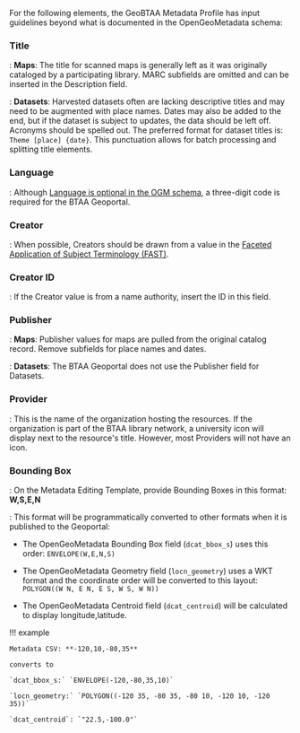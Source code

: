 For the following elements, the GeoBTAA Metadata Profile has input guidelines beyond what is documented in the OpenGeoMetadata schema:

### Title
: **Maps**: The title for scanned maps is generally left as it was originally cataloged by a participating library. MARC subfields are omitted and can be inserted in the Description field.

: **Datasets**: Harvested datasets often are lacking descriptive titles and may need to be augmented with place names. Dates may also be added to the end, but if the dataset is subject to updates, the data should be left off.  Acronyms should be spelled out. The preferred format for dataset titles is:
`Theme [place] {date}`. This punctuation allows for batch processing and splitting title elements.

### Language
: Although [Language is optional in the OGM schema](https://opengeometadata.org/docs/ogm-aardvark/language), a three-digit code is required for the BTAA Geoportal.

### Creator
: When possible, Creators should be drawn from a value in the [Faceted Application of Subject Terminology (FAST)](https://www.oclc.org/research/areas/data-science/fast.html).

### Creator ID
: If the Creator value is from a name authority, insert the ID in this field.

### Publisher
: **Maps**: Publisher values for maps are pulled from the original catalog record. Remove subfields for place names and dates.

: **Datasets**: The BTAA Geoportal does not use the Publisher field for Datasets.

### Provider
: This is the name of the organization hosting the resources. If the organization is part of the BTAA library network, a university icon will display next to the resource's title. However, most Providers will not have an icon.

### Bounding Box
:  On the Metadata Editing Template, provide Bounding Boxes in this format: **W,S,E,N**

: This format will be programmatically converted to other formats when it is published to the Geoportal:

 - The OpenGeoMetadata Bounding Box field (`dcat_bbox_s`) uses this order: `ENVELOPE(W,E,N,S)`

 - The OpenGeoMetadata Geometry field (`locn_geometry`) uses a WKT format and the coordinate order will be converted to this layout: `POLYGON((W N, E N, E S, W S, W N))`

 
 - The OpenGeoMetadata Centroid field (`dcat_centroid`) will be calculated to display longitude,latitude.

!!! example

    Metadata CSV: **-120,10,-80,35**

    converts to

    `dcat_bbox_s:` `ENVELOPE(-120,-80,35,10)`

    `locn_geometry:` `POLYGON((-120 35, -80 35, -80 10, -120 10, -120 35))`
    
    `dcat_centroid`: `"22.5,-100.0"`